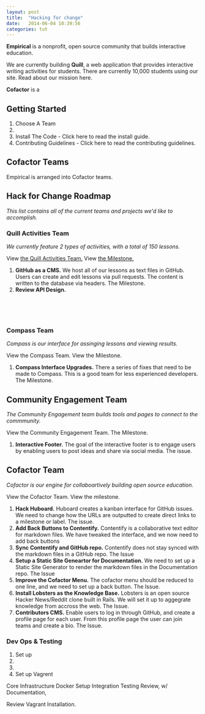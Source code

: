 ```yaml
---
layout: post
title:  "Hacking for change"
date:   2014-06-04 10:39:56
categories: tut
---
```


**Empirical** is a nonprofit, open source community that builds interactive education. 

We are currently building **Quill**, a web application that provides interactive writing activities for students. There are currently 10,000 students using our site. Read about our mission here. 

**Cofactor** is a 


## Getting Started

1. Choose A Team
2. 
3. Install The Code - Click here to read the install guide. 
4. Contributing Guidelines - Click here to read the contributing guidelines. 

## Cofactor Teams
Empirical is arranged into Cofactor teams. 

## Hack for Change Roadmap
*This list contains all of the current teams and projects we'd like to accomplish.* 

### Quill Activities Team 
*We currently feature 2 types of activities, with a total of 150 lessons.*

View [the Quill Activities Team.](www.goal.com) View [the Milestone.](www.goal.com)
1. **GitHub as a CMS.** We host all of our lessons as text files in GitHub. Users can create and edit lessons via pull requests. The content is written to the database via headers. The Milestone. 
2. **Review API Design.**
<br>
<br>
<br>

### Compass Team
*Compass is our interface for assinging lessons and viewing results.*

View the Compass Team. 
View the Milestone.
1. **Compass Interface Upgrades.** There a series of fixes that need to be made to Compass. This is a good team for less experienced developers. The Milestone. 


## Community Engagement Team
*The Community Engagement team builds tools and pages to connect to the commmunity.*

View the Community Engagement Team. The Milestone.
1. **Interactive Footer.** The goal of the interactive footer is to engage users by enabling users to post ideas and share via social media. The issue.


## Cofactor Team
*Cofactor is our engine for collaboartively building open source education.*

View the Cofactor Team.
View the milestone.

1. **Hack Huboard.** Huboard creates a kanban interface for GitHub issues. We need to change how the URLs are outputted to create direct links to a milestone or label. The issue. 
2. **Add Back Buttons to Contentify.** Contentify is a collaborative text editor for markdown files. We have tweaked the interface, and we now need to add back buttons
3. **Sync Contentify and GitHub repo.** Contentify does not stay synced with the markdown files in a GitHub repo. The Issue
3. **Setup a Static Site Geneartor for Documentation.** We need to set up a Static Site Generator to render the markdown files in the Documentation repo. The Issue
4. **Improve the Cofactor Menu.** The cofactor menu should be reduced to one line, and we need to set up a back button. The Issue. 
5. **Install Lobsters as the Knowledge Base.** Lobsters is an open source Hacker News/Reddit clone built in Rails. We will set it up to aggegrate knowledge from accross the web. The Issue.
6. **Contributors CMS.** Enable users to log in through GitHub, and create a profile page for each user. From this profile page the user can join teams and create a bio. The Issue. 

### Dev Ops & Testing

1. Set up 
2. 
3. 
4. Set up Vagrent

Core Infrastructure
Docker Setup
Integration Testing Review, w/ Documentation, 

Review Vagrant Installation.  